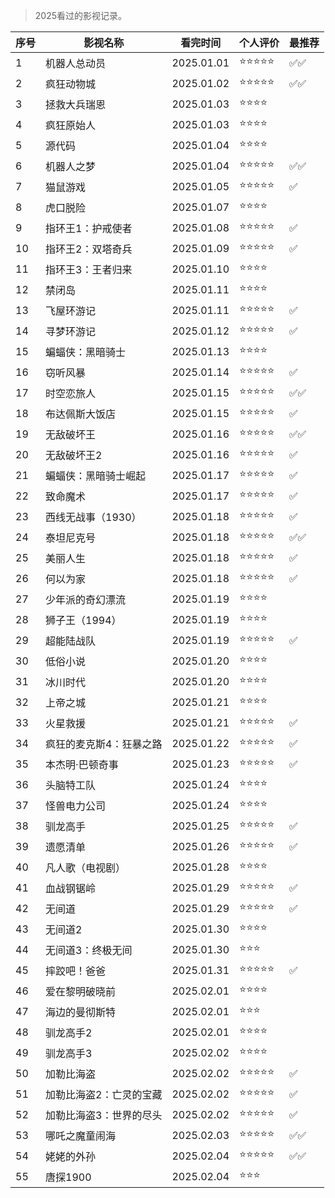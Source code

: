 >2025看过的影视记录。

| 序号 | 影视名称 | 看完时间 | 个人评价 | 最推荐 |
| --- | --- |--- |--- |--- |
| 1 | 机器人总动员 |  2025.01.01 | ⭐⭐⭐⭐⭐ | ✅✅ |
| 2 | 疯狂动物城 |  2025.01.02 | ⭐⭐⭐⭐⭐ | ✅✅ |
| 3 | 拯救大兵瑞恩 |  2025.01.03 | ⭐⭐⭐⭐ |  |
| 4 | 疯狂原始人 |  2025.01.03 | ⭐⭐⭐⭐ | |
| 5 | 源代码 |  2025.01.04 | ⭐⭐⭐⭐ | |
| 6 | 机器人之梦 | 2025.01.04 | ⭐⭐⭐⭐⭐ | ✅✅ |
| 7 | 猫鼠游戏 | 2025.01.05 | ⭐⭐⭐⭐⭐ | ✅ |
| 8 | 虎口脱险 | 2025.01.07 | ⭐⭐⭐⭐ | |
| 9 | 指环王1：护戒使者 | 2025.01.08 | ⭐⭐⭐⭐⭐ | ✅ |
| 10 | 指环王2：双塔奇兵 | 2025.01.09 | ⭐⭐⭐⭐⭐ | ✅ |
| 11 | 指环王3：王者归来 | 2025.01.10 | ⭐⭐⭐⭐ | |
| 12 | 禁闭岛 | 2025.01.11 | ⭐⭐⭐⭐ | |
| 13 | 飞屋环游记 | 2025.01.11 | ⭐⭐⭐⭐⭐ | ✅ |
| 14 | 寻梦环游记 | 2025.01.12 | ⭐⭐⭐⭐⭐ | ✅ |
| 15 | 蝙蝠侠：黑暗骑士 | 2025.01.13 | ⭐⭐⭐⭐ | |
| 16 | 窃听风暴 | 2025.01.14 | ⭐⭐⭐⭐⭐ | ✅ |
| 17 | 时空恋旅人 | 2025.01.15 | ⭐⭐⭐⭐⭐ | ✅✅ |
| 18 | 布达佩斯大饭店 | 2025.01.15 | ⭐⭐⭐⭐⭐ | ✅ |
| 19 | 无敌破坏王 | 2025.01.16 | ⭐⭐⭐⭐⭐ | ✅✅ |
| 20 | 无敌破坏王2 | 2025.01.16 | ⭐⭐⭐⭐⭐ | ✅ |
| 21 | 蝙蝠侠：黑暗骑士崛起 | 2025.01.17 | ⭐⭐⭐⭐⭐ | ✅ |
| 22 | 致命魔术 | 2025.01.17 | ⭐⭐⭐⭐⭐ | ✅ |
| 23 | 西线无战事（1930） | 2025.01.18 | ⭐⭐⭐⭐⭐ | ✅ |
| 24 | 泰坦尼克号 | 2025.01.18 | ⭐⭐⭐⭐⭐ | ✅✅ |
| 25 | 美丽人生 | 2025.01.18 | ⭐⭐⭐⭐⭐ | ✅ |
| 26 | 何以为家 | 2025.01.18 | ⭐⭐⭐⭐⭐ | ✅ |
| 27 | 少年派的奇幻漂流 | 2025.01.19 | ⭐⭐⭐⭐ | |
| 28 | 狮子王（1994） | 2025.01.19 | ⭐⭐⭐⭐ | |
| 29 | 超能陆战队 | 2025.01.19 | ⭐⭐⭐⭐⭐ | ✅ |
| 30 | 低俗小说 | 2025.01.20 | ⭐⭐⭐⭐ | |
| 31 | 冰川时代 | 2025.01.20 | ⭐⭐⭐⭐ | |
| 32 | 上帝之城 | 2025.01.21 | ⭐⭐⭐⭐ | |
| 33 | 火星救援 | 2025.01.21 | ⭐⭐⭐⭐⭐ | ✅ |
| 34 | 疯狂的麦克斯4：狂暴之路 | 2025.01.22 | ⭐⭐⭐⭐⭐ | ✅ |
| 35 | 本杰明·巴顿奇事 | 2025.01.23 | ⭐⭐⭐⭐⭐ | ✅ |
| 36 | 头脑特工队 | 2025.01.24 | ⭐⭐⭐⭐ | |
| 37 | 怪兽电力公司 | 2025.01.24 | ⭐⭐⭐⭐ | |
| 38 | 驯龙高手 | 2025.01.25 | ⭐⭐⭐⭐⭐ | ✅ |
| 39 | 遗愿清单 | 2025.01.26 | ⭐⭐⭐⭐⭐ | ✅ |
| 40 | 凡人歌（电视剧） | 2025.01.28 | ⭐⭐⭐⭐ | |
| 41 | 血战钢锯岭 | 2025.01.29 | ⭐⭐⭐⭐⭐ | ✅ |
| 42 | 无间道 | 2025.01.29 | ⭐⭐⭐⭐⭐ | ✅ |
| 43 | 无间道2 | 2025.01.30 | ⭐⭐⭐⭐ | |
| 44 | 无间道3：终极无间 | 2025.01.30 | ⭐⭐⭐ | |
| 45 | 摔跤吧！爸爸 | 2025.01.31 | ⭐⭐⭐⭐⭐ | ✅ |
| 46 | 爱在黎明破晓前 | 2025.02.01 | ⭐⭐⭐⭐ | |
| 47 | 海边的曼彻斯特 | 2025.02.01 | ⭐⭐⭐ | |
| 48 | 驯龙高手2 | 2025.02.01 | ⭐⭐⭐⭐ | |
| 49 | 驯龙高手3 | 2025.02.02 | ⭐⭐⭐⭐ | |
| 50 | 加勒比海盗 | 2025.02.02 | ⭐⭐⭐⭐⭐ | ✅ |
| 51 | 加勒比海盗2：亡灵的宝藏 | 2025.02.02 | ⭐⭐⭐⭐⭐ | ✅ |
| 52 | 加勒比海盗3：世界的尽头 | 2025.02.02 | ⭐⭐⭐⭐⭐ | ✅ |
| 53 | 哪吒之魔童闹海 | 2025.02.03 | ⭐⭐⭐⭐⭐ | ✅✅ |
| 54 | 姥姥的外孙 | 2025.02.04 | ⭐⭐⭐⭐⭐ | ✅✅ |
| 55 | 唐探1900 | 2025.02.04 | ⭐⭐⭐ | |
